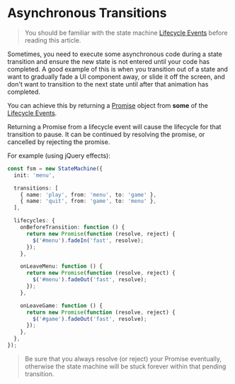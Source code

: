 # Asynchronous Transitions

> You should be familiar with the state machine [Lifecycle Events](lifecycle-events.md) before reading this article.

Sometimes, you need to execute some asynchronous code during a state transition and ensure the new
state is not entered until your code has completed. A good example of this is when you transition
out of a state and want to gradually fade a UI component away, or slide it off the screen, and
don't want to transition to the next state until after that animation has completed.

You can achieve this by returning a [Promise](https://developer.mozilla.org/en-US/docs/Web/JavaScript/Reference/Global_Objects/Promise) object from **some** of the [Lifecycle Events](lifecycle-events.md).

Returning a Promise from a lifecycle event will cause the lifecycle for that transition to
pause. It can be continued by resolving the promise, or cancelled by rejecting the promise.

For example (using jQuery effects):

```typescript
const fsm = new StateMachine({
  init: 'menu',

  transitions: [
    { name: 'play', from: 'menu', to: 'game' },
    { name: 'quit', from: 'game', to: 'menu' },
  ],

  lifecycles: {
    onBeforeTransition: function () {
      return new Promise(function (resolve, reject) {
        $('#menu').fadeIn('fast', resolve);
      });
    },

    onLeaveMenu: function () {
      return new Promise(function (resolve, reject) {
        $('#menu').fadeOut('fast', resolve);
      });
    },

    onLeaveGame: function () {
      return new Promise(function (resolve, reject) {
        $('#game').fadeOut('fast', resolve);
      });
    },
  },
});
```

> Be sure that you always resolve (or reject) your Promise eventually, otherwise the state
> machine will be stuck forever within that pending transition.
